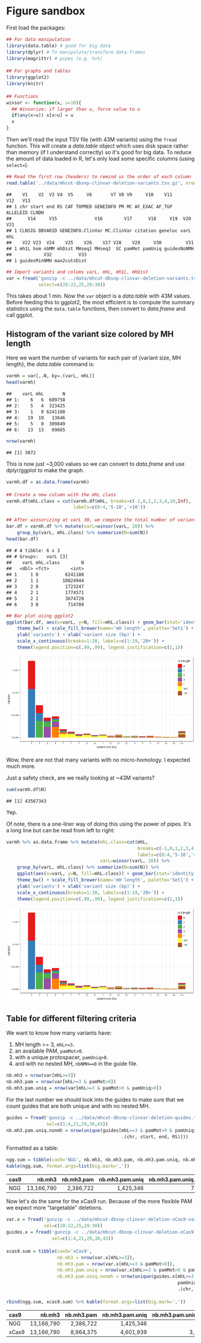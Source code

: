 Figure sandbox
==============

First load the packages:

``` r
## For data manipulation
library(data.table) # good for big data
library(dplyr) # To manipulate/transform data.frames
library(magrittr) # pipes (e.g. %>%)

## For graphs and tables
library(ggplot2)
library(knitr)

## Functions
winsor <- function(x, u=10){
  ## Winsorize: if larger than u, force value to u
  if(any(x>u)) x[x>u] = u
  x
}
```

Then we'll read the input TSV file (with 43M variants) using the `fread` function. This will create a *data.table* object which uses disk space rather than memory (if I understand correctly) so it's good for big data. To reduce the amount of data loaded in R, let's only load some specific columns (using `select=`).

``` r
## Read the first row (headers) to remind us the order of each column
read.table('../data/mhcut-dbsnp-clinvar-deletion-variants.tsv.gz', nrows=1)
```

    ##    V1    V2  V3 V4  V5     V6       V7 V8 V9     V10    V11      V12   V13
    ## 1 chr start end RS CAF TOPMED GENEINFO PM MC AF_EXAC AF_TGP ALLELEID CLNDN
    ##      V14     V15              V16        V17      V18     V19  V20 V21
    ## 1 CLNSIG DBVARID GENEINFO.ClinVar MC.ClinVar citation geneloc varL mhL
    ##    V22 V23  V24    V25    V26    V27 V28    V29     V30         V31
    ## 1 mh1L hom nbMM mhDist MHseq1 MHseq2  GC pamMot pamUniq guidesNoNMH
    ##            V32          V33
    ## 1 guidesMinNMH max2cutsDist

``` r
## Import variants and colums varL, mhL, mh1L, mhDist
var = fread('gunzip -c ../data/mhcut-dbsnp-clinvar-deletion-variants.tsv.gz',
            select=c(20:22,25,29:30))
```

This takes about 1 min. Now the `var` object is a *data.table* with 43M values. Before feeding this to ggplot2, the most efficient is to compute the summary statistics using the `data.table` functions, then convert to *data.frame* and call ggplot.

Histogram of the variant size colored by MH length
--------------------------------------------------

Here we want the number of variants for each pair of {variant size, MH length}, the *data.table* command is:

``` r
varmh = var[,.N, by=.(varL, mhL)]
head(varmh)
```

    ##    varL mhL       N
    ## 1:    6   6  609758
    ## 2:    5   4  323425
    ## 3:    1   0 6241188
    ## 4:   19  19   13646
    ## 5:    5   0  309849
    ## 6:   13  13   69665

``` r
nrow(varmh)
```

    ## [1] 3072

This is now just ~3,000 values so we can convert to *data.frame* and use dplyr/ggplot to make the graph.

``` r
varmh.df = as.data.frame(varmh)

## Create a new column with the mhL class
varmh.df$mhL.class = cut(varmh.df$mhL, breaks=c(-1,0,1,2,3,4,10,Inf),
                         labels=c(0:4,'5-10','>10'))

## After winsorizing at varL 30, we compute the total number of variant in each class for each variant size using dplyr.
bar.df = varmh.df %>% mutate(varL=winsor(varL, 20)) %>%
    group_by(varL, mhL.class) %>% summarize(N=sum(N))
head(bar.df)
```

    ## # A tibble: 6 x 3
    ## # Groups:   varL [3]
    ##    varL mhL.class        N
    ##   <dbl> <fct>        <int>
    ## 1     1 0          6241188
    ## 2     1 1         10824944
    ## 3     2 0          1723247
    ## 4     2 1          1774571
    ## 5     2 2          3674728
    ## 6     3 0           714709

``` r
## Bar plot using ggplot2
ggplot(bar.df, aes(x=varL, y=N, fill=mhL.class)) + geom_bar(stat='identity') +
    theme_bw() + scale_fill_brewer(name='mH length', palette='Set1') +
    ylab('variants') + xlab('variant size (bp)') +
    scale_x_continuous(breaks=1:20, labels=c(1:19,'20+')) +
    theme(legend.position=c(.99,.99), legend.justification=c(1,1))
```

![](MHcut-Figures-dbSNPClinVar_files/figure-markdown_github/unnamed-chunk-4-1.png)

Wow, there are not that many variants with no micro-homology. I expected much more.

Just a safety check, are we really looking at ~43M variants?

``` r
sum(varmh.df$N)
```

    ## [1] 43567343

Yep.

Of note, there is a one-liner way of doing this using the power of pipes. It's a long line but can be read from left to right:

``` r
varmh %>% as.data.frame %>% mutate(mhL.class=cut(mhL,
                                                 breaks=c(-1,0,1,2,3,4,10,Inf),
                                                 labels=c(0:4,'5-10','>10')),
                                   varL=winsor(varL, 20)) %>%
    group_by(varL, mhL.class) %>% summarize(N=sum(N)) %>%
    ggplot(aes(x=varL, y=N, fill=mhL.class)) + geom_bar(stat='identity') +
    theme_bw() + scale_fill_brewer(name='mH length', palette='Set1') +
    ylab('variants') + xlab('variant size (bp)') +
    scale_x_continuous(breaks=1:20, labels=c(1:19,'20+')) +
    theme(legend.position=c(.99,.99), legend.justification=c(1,1))
```

![](MHcut-Figures-dbSNPClinVar_files/figure-markdown_github/unnamed-chunk-6-1.png)

Table for different filtering criteria
--------------------------------------

We want to know how many variants have:

1.  MH length &gt;= 3, `mhL>=3`.
2.  an available PAM, `pamMot>0`.
3.  with a unique protospacer, `pamUniq>0`.
4.  and with no nested MH, `nbNMH==0` in the guide file.

``` r
nb.mh3 = nrow(var[mhL>=3])
nb.mh3.pam = nrow(var[mhL>=3 & pamMot>0])
nb.mh3.pam.uniq = nrow(var[mhL>=3 & pamMot>0 & pamUniq>0])
```

For the last number we should look into the guides to make sure that we count guides that are both unique and with no nested MH.

``` r
guides = fread('gunzip -c ../data/mhcut-dbsnp-clinvar-deletion-guides.tsv.gz',
               sel=c(1:4,21,29,30,43))
nb.mh3.pam.uniq.nonmh = nrow(unique(guides[mhL>=3 & pamMot>0 & pamUniq>0 & nbNMH==0,
                                           .(chr, start, end, RS)]))
```

Formatted as a table:

``` r
ngg.sum = tibble(cas9='NGG', nb.mh3, nb.mh3.pam, nb.mh3.pam.uniq, nb.mh3.pam.uniq.nonmh)
kable(ngg.sum, format.args=list(big.mark=','))
```

| cas9 |      nb.mh3|  nb.mh3.pam|  nb.mh3.pam.uniq|  nb.mh3.pam.uniq.nonmh|
|:-----|-----------:|-----------:|----------------:|----------------------:|
| NGG  |  13,166,790|   2,386,722|        1,425,346|                780,609|

Now let's do the same for the xCas9 run. Because of the more flexible PAM we expect more "targetable" deletions.

``` r
var.x = fread('gunzip -c ../data/mhcut-dbsnp-clinvar-deletion-xCas9-variants.tsv.gz',
              sel=c(20:22,25,29:30))
guides.x = fread('gunzip -c ../data/mhcut-dbsnp-clinvar-deletion-xCas9-guides.tsv.gz',
                 sel=c(1:4,21,29,30,43))

xcas9.sum = tibble(cas9='xCas9',
                   nb.mh3 = nrow(var.x[mhL>=3]),
                   nb.mh3.pam = nrow(var.x[mhL>=3 & pamMot>0]),
                   nb.mh3.pam.uniq = nrow(var.x[mhL>=3 & pamMot>0 & pamUniq>0]),
                   nb.mh3.pam.uniq.nonmh = nrow(unique(guides.x[mhL>=3 & pamMot>0 &
                                                                pamUniq>0 & nbNMH==0,
                                                                .(chr, start, end, RS)])))

rbind(ngg.sum, xcas9.sum) %>% kable(format.args=list(big.mark=','))
```

| cas9  |      nb.mh3|  nb.mh3.pam|  nb.mh3.pam.uniq|  nb.mh3.pam.uniq.nonmh|
|:------|-----------:|-----------:|----------------:|----------------------:|
| NGG   |  13,166,790|   2,386,722|        1,425,346|                780,609|
| xCas9 |  13,166,790|   8,964,375|        4,601,939|              3,360,482|
